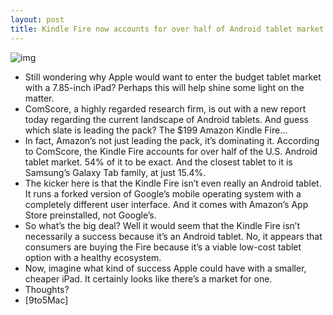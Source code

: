 ```yaml
---
layout: post
title: Kindle Fire now accounts for over half of Android tablet market
---
```

![img](http://media.idownloadblog.com/wp-content/uploads/2012/04/kindle-fire.jpg)
* Still wondering why Apple would want to enter the budget tablet market with a 7.85-inch iPad? Perhaps this will help shine some light on the matter.
* ComScore, a highly regarded research firm, is out with a new report today regarding the current landscape of Android tablets. And guess which slate is leading the pack? The $199 Amazon Kindle Fire…
* In fact, Amazon’s not just leading the pack, it’s dominating it. According to ComScore, the Kindle Fire accounts for over half of the U.S. Android tablet market. 54% of it to be exact. And the closest tablet to it is Samsung’s Galaxy Tab family, at just 15.4%.
* The kicker here is that the Kindle Fire isn’t even really an Android tablet. It runs a forked version of Google’s mobile operating system with a completely different user interface. And it comes with Amazon’s App Store preinstalled, not Google’s.
* So what’s the big deal? Well it would seem that the Kindle Fire isn’t necessarily a success because it’s an Android tablet. No, it appears that consumers are buying the Fire because it’s a viable low-cost tablet option with a healthy ecosystem.
* Now, imagine what kind of success Apple could have with a smaller, cheaper iPad. It certainly looks like there’s a market for one.
* Thoughts?
* [9to5Mac]

